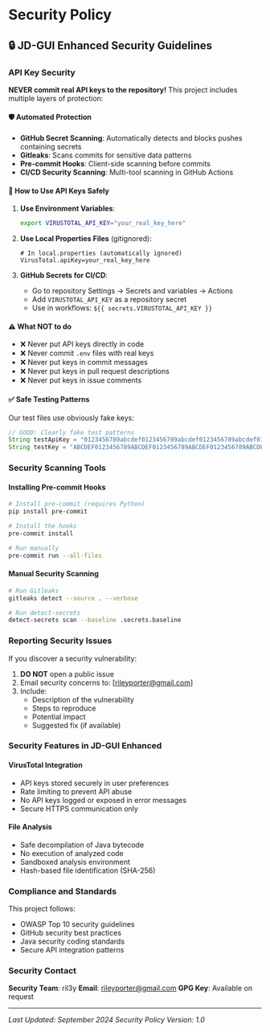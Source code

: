 # Security Policy

## 🔒 JD-GUI Enhanced Security Guidelines

### API Key Security

**NEVER commit real API keys to the repository!** This project includes multiple layers of protection:

#### 🛡️ Automated Protection
- **GitHub Secret Scanning**: Automatically detects and blocks pushes containing secrets
- **Gitleaks**: Scans commits for sensitive data patterns
- **Pre-commit Hooks**: Client-side scanning before commits
- **CI/CD Security Scanning**: Multi-tool scanning in GitHub Actions

#### 🔧 How to Use API Keys Safely

1. **Use Environment Variables**:
   ```bash
   export VIRUSTOTAL_API_KEY="your_real_key_here"
   ```

2. **Use Local Properties Files** (gitignored):
   ```properties
   # In local.properties (automatically ignored)
   VirusTotal.apiKey=your_real_key_here
   ```

3. **GitHub Secrets for CI/CD**:
   - Go to repository Settings → Secrets and variables → Actions
   - Add `VIRUSTOTAL_API_KEY` as a repository secret
   - Use in workflows: `${{ secrets.VIRUSTOTAL_API_KEY }}`

#### ⚠️ What NOT to do
- ❌ Never put API keys directly in code
- ❌ Never commit `.env` files with real keys
- ❌ Never put keys in commit messages
- ❌ Never put keys in pull request descriptions
- ❌ Never put keys in issue comments

#### ✅ Safe Testing Patterns
Our test files use obviously fake keys:
```java
// GOOD: Clearly fake test patterns
String testApiKey = "0123456789abcdef0123456789abcdef0123456789abcdef0123456789abcdef";
String testKey = "ABCDEF0123456789ABCDEF0123456789ABCDEF0123456789ABCDEF0123456789";
```

### Security Scanning Tools

#### Installing Pre-commit Hooks
```bash
# Install pre-commit (requires Python)
pip install pre-commit

# Install the hooks
pre-commit install

# Run manually
pre-commit run --all-files
```

#### Manual Security Scanning
```bash
# Run Gitleaks
gitleaks detect --source . --verbose

# Run detect-secrets
detect-secrets scan --baseline .secrets.baseline
```

### Reporting Security Issues

If you discover a security vulnerability:

1. **DO NOT** open a public issue
2. Email security concerns to: [rileyporter@gmail.com]
3. Include:
   - Description of the vulnerability
   - Steps to reproduce
   - Potential impact
   - Suggested fix (if available)

### Security Features in JD-GUI Enhanced

#### VirusTotal Integration
- API keys stored securely in user preferences
- Rate limiting to prevent API abuse
- No API keys logged or exposed in error messages
- Secure HTTPS communication only

#### File Analysis
- Safe decompilation of Java bytecode
- No execution of analyzed code
- Sandboxed analysis environment
- Hash-based file identification (SHA-256)

### Compliance and Standards

This project follows:
- OWASP Top 10 security guidelines
- GitHub security best practices
- Java security coding standards
- Secure API integration patterns

### Security Contact

**Security Team**: ril3y
**Email**: rileyporter@gmail.com
**GPG Key**: Available on request

---

*Last Updated: September 2024*
*Security Policy Version: 1.0*